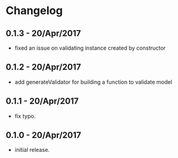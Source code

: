 # Changelog

## 0.1.3 - 20/Apr/2017

  * fixed an issue on validating instance created by constructor

## 0.1.2 - 20/Apr/2017

  * add generateValidator for building a function to validate model

## 0.1.1 - 20/Apr/2017

  * fix typo.

## 0.1.0 - 20/Apr/2017

  * initial release.
